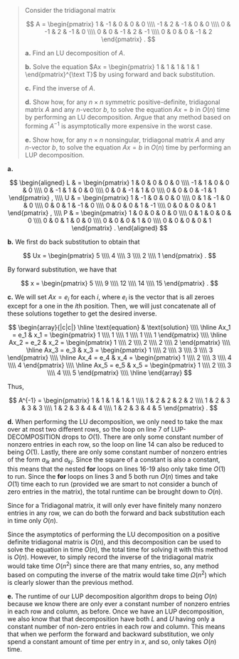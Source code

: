 > Consider the tridiagonal matrix
>
> $$
> A =
> \begin{pmatrix}
>  1 & -1 &  0 &  0 &  0 \\\\
> -1 &  2 & -1 &  0 &  0 \\\\
>  0 & -1 &  2 & -1 &  0 \\\\
>  0 &  0 & -1 &  2 & -1 \\\\
>  0 &  0 &  0 & -1 &  2
> \end{pmatrix}
> .
> $$
>
> **a.** Find an $\text{LU}$ decomposition of $A$.
>
> **b.** Solve the equation $Ax = \begin{pmatrix} 1 & 1 & 1 & 1 & 1 \end{pmatrix}^{\text T}$ by using forward and back substitution.
>
> **c.** Find the inverse of $A$.
>
> **d.** Show how, for any $n \times n$ symmetric positive-definite, tridiagonal matrix $A$ and any $n$-vector $b$, to solve the equation $Ax = b$ in $O(n)$ time by performing an $\text{LU}$ decomposition. Argue that any method based on forming $A^{-1}$ is asymptotically more expensive in the worst case.
>
> **e.** Show how, for any $n \times n$ nonsingular, tridiagonal matrix $A$ and any $n$-vector $b$, to solve the equation $Ax = b$ in $O(n)$ time by performing an $\text{LUP}$ decomposition.

**a.**

$$
\begin{aligned}
L & =
\begin{pmatrix}
 1 &  0 &  0 &  0 & 0 \\\\
-1 &  1 &  0 &  0 & 0 \\\\
 0 & -1 &  1 &  0 & 0 \\\\
 0 &  0 & -1 &  1 & 0 \\\\
 0 &  0 &  0 & -1 & 1
\end{pmatrix}
, \\\\
U & =
\begin{pmatrix}
 1 & -1 &  0 &  0 &  0 \\\\
 0 &  1 & -1 &  0 &  0 \\\\
 0 &  0 &  1 & -1 &  0 \\\\
 0 &  0 &  0 &  1 & -1 \\\\
 0 &  0 &  0 &  0 &  1
\end{pmatrix}
, \\\\
P & =
\begin{pmatrix}
 1 & 0 & 0 & 0 & 0 \\\\
 0 & 1 & 0 & 0 & 0 \\\\
 0 & 0 & 1 & 0 & 0 \\\\
 0 & 0 & 0 & 1 & 0 \\\\
 0 & 0 & 0 & 0 & 1
\end{pmatrix}
.
\end{aligned}
$$

**b.** We first do back substitution to obtain that

$$
Ux =
\begin{pmatrix}
5 \\\\
4 \\\\
3 \\\\
2 \\\\
1
\end{pmatrix}
.
$$

By forward substitution, we have that

$$
x =
\begin{pmatrix}
5 \\\\
9 \\\\
12 \\\\
14 \\\\
15
\end{pmatrix}
.
$$

**c.** We will set $Ax = e_i$ for each $i$, where $e_i$ is the vector that is all zeroes except for a one in the $i$th position. Then, we will just concatenate all of these solutions together to get the desired inverse.

$$
\begin{array}{|c|c|}
\hline
\text{equation} & \text{solution} \\\\
\hline
Ax_1 = e_1 & x_1 = \begin{pmatrix} 1 \\\\ 1 \\\\ 1 \\\\ 1 \\\\ 1 \end{pmatrix} \\\\
\hline
Ax_2 = e_2 & x_2 = \begin{pmatrix} 1 \\\\ 2 \\\\ 2 \\\\ 2 \\\\ 2 \end{pmatrix} \\\\
\hline
Ax_3 = e_3 & x_3 = \begin{pmatrix} 1 \\\\ 2 \\\\ 3 \\\\ 3 \\\\ 3 \end{pmatrix} \\\\
\hline
Ax_4 = e_4 & x_4 = \begin{pmatrix} 1 \\\\ 2 \\\\ 3 \\\\ 4 \\\\ 4 \end{pmatrix} \\\\
\hline
Ax_5 = e_5 & x_5 = \begin{pmatrix} 1 \\\\ 2 \\\\ 3 \\\\ 4 \\\\ 5 \end{pmatrix} \\\\
\hline
\end{array}
$$

Thus,

$$
A^{-1} =
\begin{pmatrix}
1 & 1 & 1 & 1 & 1 \\\\
1 & 2 & 2 & 2 & 2 \\\\
1 & 2 & 3 & 3 & 3 \\\\
1 & 2 & 3 & 4 & 4 \\\\
1 & 2 & 3 & 4 & 5
\end{pmatrix}
.
$$

**d.** When performing the LU decomposition, we only need to take the max over at most two different rows, so the loop on line 7 of $\text{LUP-DECOMPOSITION}$ drops to $O(1)$. There are only some constant number of nonzero entries in each row, so the loop on line 14 can also be reduced to being $O(1)$. Lastly, there are only some constant number of nonzero entries of the form $a_{ik}$ and $a_{kj}$. Since the square of a constant is also a constant, this means that the nested **for** loops on lines 16-19 also only take time $O(1)$ to run. Since the **for** loops on lines 3 and 5 both run $O(n)$ times and take $O(1)$ time each to run (provided we are smart to not consider a bunch of zero entries in the matrix), the total runtime can be brought down to $O(n)$.

Since for a Tridiagonal matrix, it will only ever have finitely many nonzero entries in any row, we can do both the forward and back substitution each in time only $O(n)$.

Since the asymptotics of performing the LU decomposition on a positive definite tridiagonal matrix is $O(n)$, and this decomposition can be used to solve the equation in time $O(n)$, the total time for solving it with this method is $O(n)$. However, to simply record the inverse of the tridiagonal matrix would take time $O(n^2)$ since there are that many entries, so, any method based on computing the inverse of the matrix would take time $\Omega(n^2)$ which is clearly slower than the previous method.

**e.** The runtime of our LUP decomposition algorithm drops to being $O(n)$ because we know there are only ever a constant number of nonzero entries in each row and column, as before. Once we have an LUP decomposition, we also know that that decomposition have both $L$ and $U$ having only a constant number of non-zero entries in each row and column. This means that when we perform the forward and backward substitution, we only spend a constant amount of time per entry in $x$, and so, only takes $O(n)$ time.

